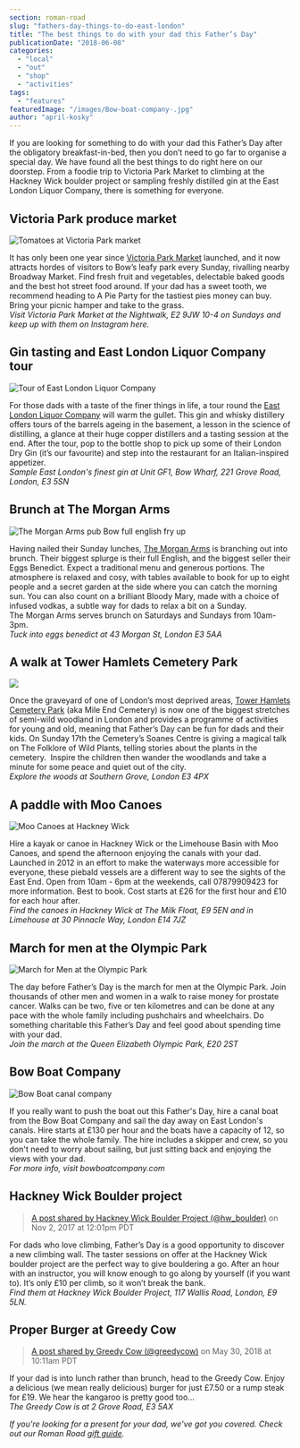 ```yaml
---
section: roman-road
slug: "fathers-day-things-to-do-east-london"
title: "The best things to do with your dad this Father’s Day"
publicationDate: "2018-06-08"
categories: 
  - "local"
  - "out"
  - "shop"
  - "activities"
tags: 
  - "features"
featuredImage: "/images/Bow-boat-company-.jpg"
author: "april-kosky"
---
```


If you are looking for something to do with your dad this Father’s Day after the obligatory breakfast-in-bed, then you don’t need to go far to organise a special day. We have found all the best things to do right here on our doorstep. From a foodie trip to Victoria Park Market to climbing at the Hackney Wick boulder project or sampling freshly distilled gin at the East London Liquor Company, there is something for everyone.

## Victoria Park produce market

![Tomatoes at Victoria Park market](/images/Wild-Country-Organics-.jpg)

It has only been one year since [Victoria Park Market](https://romanroadlondon.com/victoria-park-market/) launched, and it now attracts hordes of visitors to Bow’s leafy park every Sunday, rivalling nearby Broadway Market. Find fresh fruit and vegetables, delectable baked goods and the best hot street food around. If your dad has a sweet tooth, we recommend heading to A Pie Party for the tastiest pies money can buy. Bring your picnic hamper and take to the grass.  
_Visit Victoria Park Market at the Nightwalk, E2 9JW 10-4 on Sundays and keep up with them on Instagram here._

## Gin tasting and East London Liquor Company tour

![Tour of East London Liquor Company](/images/ELLC3.jpg)

For those dads with a taste of the finer things in life, a tour round the [East London Liquor Company](https://romanroadlondon.com/alex-wolpert-east-london-liquor-company/) will warm the gullet. This gin and whisky distillery offers tours of the barrels ageing in the basement, a lesson in the science of distilling, a glance at their huge copper distillers and a tasting session at the end. After the tour, pop to the bottle shop to pick up some of their London Dry Gin (it’s our favourite) and step into the restaurant for an Italian-inspired appetizer.  
_Sample East London's finest gin at Unit GF1, Bow Wharf, 221 Grove Road, London, E3 5SN_

## Brunch at The Morgan Arms

![The Morgan Arms pub Bow full english fry up](/images/morgan-arms-bow-brunch-full-english-1.jpg)

Having nailed their Sunday lunches, [The Morgan Arms](https://romanroadlondon.com/best-brunch-bow-mile-end-globe-town/) is branching out into brunch. Their biggest splurge is their full English, and the biggest seller their Eggs Benedict. Expect a traditional menu and generous portions. The atmosphere is relaxed and cosy, with tables available to book for up to eight people and a secret garden at the side where you can catch the morning sun. You can also count on a brilliant Bloody Mary, made with a choice of infused vodkas, a subtle way for dads to relax a bit on a Sunday.  
The Morgan Arms serves brunch on Saturdays and Sundays from 10am-3pm.  
_Tuck into eggs benedict at 43 Morgan St, London E3 5AA_

## A walk at Tower Hamlets Cemetery Park

![](/images/Tower-Hamlets-Cemetery.jpg)

Once the graveyard of one of London’s most deprived areas, [Tower Hamlets Cemetery Park](https://romanroadlondon.com/tower-hamlets-cemetery-park-mile-end/) (aka Mile End Cemetery) is now one of the biggest stretches of semi-wild woodland in London and provides a programme of activities for young and old, meaning that Father’s Day can be fun for dads and their kids. On Sunday 17th the Cemetery’s Soanes Centre is giving a magical talk on The Folklore of Wild Plants, telling stories about the plants in the cemetery.  Inspire the children then wander the woodlands and take a minute for some peace and quiet out of the city.  
_Explore the woods at Southern Grove, London E3 4PX_

## A paddle with Moo Canoes

![Moo Canoes at Hackney Wick](/images/Moo-Canoes.jpg)

Hire a kayak or canoe in Hackney Wick or the Limehouse Basin with Moo Canoes, and spend the afternoon enjoying the canals with your dad. Launched in 2012 in an effort to make the waterways more accessible for everyone, these piebald vessels are a different way to see the sights of the East End. Open from 10am - 6pm at the weekends, call 07879909423 for more information. Best to book. Cost starts at £26 for the first hour and £10 for each hour after.  
_Find the canoes in Hackney Wick at The Milk Float, E9 5EN and in Limehouse at 30 Pinnacle Way, London E14 7JZ_

## March for men at the Olympic Park

![March for Men at the Olympic Park](/images/March-for-men.jpg)

The day before Father’s Day is the march for men at the Olympic Park. Join thousands of other men and women in a walk to raise money for prostate cancer. Walks can be two, five or ten kilometres and can be done at any pace with the whole family including pushchairs and wheelchairs. Do something charitable this Father’s Day and feel good about spending time with your dad.  
_Join the march at the Queen Elizabeth Olympic Park, E20 2ST_

## Bow Boat Company

![Bow Boat canal company ](/images/Bow-boat-company-.jpg)

If you really want to push the boat out this Father's Day, hire a canal boat from the Bow Boat Company and sail the day away on East London's canals. Hire starts at £130 per hour and the boats have a capacity of 12, so you can take the whole family. The hire includes a skipper and crew, so you don't need to worry about sailing, but just sitting back and enjoying the views with your dad.  
_For more info, visit bowboatcompany.com_

## Hackney Wick Boulder project

> [A post shared by Hackney Wick Boulder Project (@hw\_boulder)](https://www.instagram.com/p/BbAPt4pnUoJ/) on Nov 2, 2017 at 12:01pm PDT

For dads who love climbing, Father’s Day is a good opportunity to discover a new climbing wall. The taster sessions on offer at the Hackney Wick boulder project are the perfect way to give bouldering a go. After an hour with an instructor, you will know enough to go along by yourself (if you want to). It’s only £10 per climb, so it won’t break the bank.  
_Find them at Hackney Wick Boulder Project, 117 Wallis Road, London, E9 5LN._

## Proper Burger at Greedy Cow

> [A post shared by Greedy Cow (@greedycow)](https://www.instagram.com/p/BjaNTzfBa7_/) on May 30, 2018 at 10:11am PDT

If your dad is into lunch rather than brunch, head to the Greedy Cow. Enjoy a delicious (we mean really delicious) burger for just £7.50 or a rump steak for £19. We hear the kangaroo is pretty good too…  
_The Greedy Cow is at 2 Grove Road, E3 5AX_

_If you're looking for a present for your dad, we've got you covered. Check out our Roman Road [gift guide](https://romanroadlondon.com/best-fathers-day-gifts/)._ 


